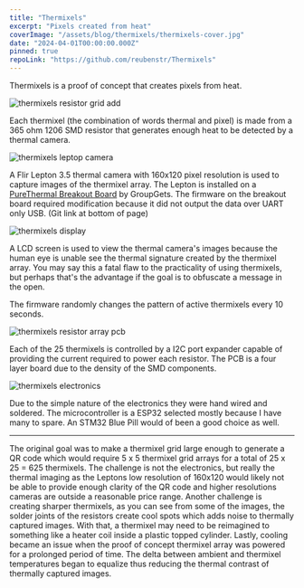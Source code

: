 ```yaml
---
title: "Thermixels"
excerpt: "Pixels created from heat"
coverImage: "/assets/blog/thermixels/thermixels-cover.jpg"
date: "2024-04-01T00:00:00.000Z"
pinned: true
repoLink: "https://github.com/reubenstr/Thermixels"
---
```


Thermixels is a proof of concept that creates pixels from heat. 

![thermixels resistor grid add](/assets/blog/thermixels/thermixels-resistor-grid-add.jpg)

Each thermixel (the combination of words thermal and pixel) is made from a 365 ohm 1206 SMD resistor that generates enough heat to be detected by a thermal camera.

![thermixels leptop camera](/assets/blog/thermixels/thermixels-leptop-camera.jpg)

A Flir Lepton 3.5 thermal camera with 160x120 pixel resolution is used to capture images of the thermixel array. The Lepton is installed on a [PureThermal Breakout Board](https://groupgets.com/products/purethermal-3) by GroupGets. The firmware on the breakout board required modification because it did not output the data over UART only USB. (Git link at bottom of page)

![thermixels display](/assets/blog/thermixels/thermixels-display.jpg)

A LCD screen is used to view the thermal camera's images because the human eye is unable see the thermal signature created by the thermixel array. You may say this a fatal flaw to the practicality of using thermixels, but perhaps that's the advantage if the goal is to obfuscate a message in the open.

The firmware randomly changes the pattern of active thermixels every 10 seconds.

![thermixels resistor array pcb](/assets/blog/thermixels/thermixels-resistor-array-pcb.jpg)

Each of the 25 thermixels is controlled by a I2C port expander capable of providing the current required to power each resistor. The PCB is a four layer board due to the density of the SMD components.

![thermixels electronics](/assets/blog/thermixels/thermixels-electronics.jpg)

Due to the simple nature of the electronics they were hand wired and soldered. The microcontroller is a ESP32 selected mostly because I have many to spare. An STM32 Blue Pill would of been a good choice as well.

<hr/>

The original goal was to make a thermixel grid large enough to generate a QR code which would require 5 x 5 thermixel grid arrays for a total of 25 x 25 = 625 thermixels. The challenge is not the electronics, but really the thermal imaging as the Leptons low resolution of 160x120 would likely not be able to provide enough clarity of the QR code and higher resolutions cameras are outside a reasonable price range. Another challenge is creating sharper thermixels, as you can see from some of the images, the solder joints of the resistors create cool spots which adds noise to thermally captured images. With that, a thermixel may need to be reimagined to something like a heater coil inside a plastic topped cylinder. Lastly, cooling became an issue when the proof of concept thermixel array was powered for a prolonged period of time. The delta between ambient and thermixel temperatures began to equalize thus reducing the thermal contrast of thermally captured images.


<!--- ![thermixels lepton capture](/assets/blog/thermixels/thermixels-lepton-capture.jpg) --->